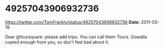 # 49257043906932736
https://twitter.com/TomFrankly/status/49257043906932736
**Date:** 2011-03-19

Dear @foursquare: please add trips. You can call them Tours. Gowalla copied enough from you, so don't feel bad about it.
